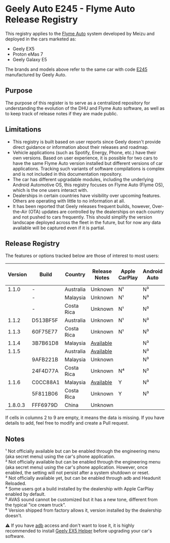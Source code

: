 # Geely Auto E245 - Flyme Auto Release Registry

This registry applies to the [Flyme Auto](https://www.flymeauto.com/) system developed by Meizu and deployed in the cars marketed as:

- Geely EX5
- Proton eMas 7
- Geely Galaxy E5

The brands and models above refer to the same car with code [E245](https://en.wikipedia.org/wiki/Geely_Galaxy_E5) manufactured by Geely Auto.

## Purpose

The purpose of this register is to serve as a centralized repository for understanding the evolution of the DHU and Flyme Auto software, as well as to keep track of release notes if they are made public.

## Limitations

- This registry is built based on user reports since Geely doesn't provide direct guidance or information about their releases and roadmap.
- Vehicle applications (such as Spotify, Energy, Phone, etc.) have their own versions. Based on user experience, it is possible for two cars to have the same Flyme Auto version installed but different versions of car applications. Tracking such variants of software compilations is complex and is not included in this documentation repository.
- The car has different upgradable modules, including the underlying Android Automotive OS, this registry focuses on Flyme Auto (Flyme OS), which is the one users interact with.
- Dealerships in certain countries have visibility over upcoming features. Others are operating with little to no information at all.
- It has been reported that Geely releases frequent builds, however, Over-the-Air (OTA) updates are controlled by the dealerships on each country and not pushed to cars frequently. This should simplify the version landscape deployed across the fleet in the future, but for now any data available will be captured even if it is partial.

## Release Registry

The features or options tracked below are those of interest to most users:


| Version | Build    | Country    | Release Notes                                     | Apple CarPlay | Android Auto | adb Access | CarbitLink while Driving | AVAS Sound Options | AI Box / Dongle Support |
| --------- | ---------- | ------------ | --------------------------------------------------- | --------------- | -------------- | ------------ | -------------------------- | -------------------- | ------------------------- |
| 1.1.0   | -        | Australia  | Unknown                                           | N¹           | N³          | Y          | Y                        | N                  |                         |
|         | -        | Malaysia   | Unknown                                           | N¹           | N³          | Y          | Y                        | N                  |                         |
|         | -        | Costa Rica | Unknown                                           | N¹           | N³          | Y          | Y                        | N                  | N                       |
| 1.1.2   | D513BF5F | Australia  | Unknown                                           | N¹           | N³          |            |                          |                    |                         |
| 1.1.3   | 60F75E77 | Costa Rica | Unknown                                           | N¹           | N³          | N          | N⁶                      | N                  | N                       |
| 1.1.4   | 3B7B61D8 | Malaysia   | [Available](/Release-Notes/1.1.4_3B7B61D8_MYS.md) |               | N³          |            | Y                        | N                  |                         |
| 1.1.5   |          | Australia  | [Available](/Release-Notes/1.1.5_AUS.md)          |               | N³          |            |                          | N⁵                |                         |
|         | 9AFB221B | Malaysia   | Unknown                                           |               | N³          |            |                          | N                  |                         |
|         | 24F4D77A | Costa Rica | Unknown                                           | N⁴           | N³          | N          | N                        | N                  | N                       |
| 1.1.6   | C0CC88A1 | Malaysia   | [Available](/Release-Notes/1.1.6_C0CC88A1_MYS.md) | Y             | N³          | N          | N                        | Y                  | Y                       |
|         | 5F811B06 | Costa Rica | Unknown                                           | Y             | N³          | N          | N                        | Y                  | Y                       |
| 1.8.0.3 | FFF6979D | China      | Unknown                                           |               |              |            |                          |                    |                         |

If cells in columns 2 to 9 are empty, it means the data is missing. If you have details to add, feel free to modify and create a Pull request.

## Notes

¹ Not officially available but can be enabled through the engineering menu (aka secret menu) using the car's phone application.<br>
² Not officially available but can be enabled through the engineering menu (aka secret menu) using the car's phone application. However, once enabled, the setting will not persist after a system shutdown or reset.<br>
³ Not officially available yet, but can be enabled through adb and Headunit Reloaded.<br>
⁴ Some users got a build installed by the dealership with Apple CarPlay enabled by default.<br>
⁵ AVAS sound cannot be customized but it has a new tone, different from the typical "ice cream truck".<br>
⁶ Version shipped from factory allows it, version installed by the dealership doesn't.
<br>

:warning: If you have [adb](https://developer.android.com/tools/adb) access and don't want to lose it, it is highly recommended to install [Geely EX5 Helper](https://eucalyptus-software-geely-ex5-mods.pages.dev/app-library?fbclid=IwY2xjawLt4rdleHRuA2FlbQIxMABicmlkETF5Zk9VaUhaMWljZ0wyTTI4AR4lZdZsNj7IQlUqDdamVBG2P3U6WChVTcrqTEsuYVpcr3UY5KDUiwF8V3x00g_aem_Ur9yQGfYOTxURHPlcOCHzg) before upgrading your car's software.
